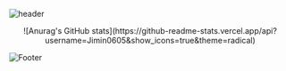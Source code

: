 ![header](https://capsule-render.vercel.app/api?type=waving&color=auto&height=300&section=header&text=Welcome&desc=Jimin%20GitHub%20profile&descAlignY=63&descAlign=65&fontSize=90)

<div align="center">
![Anurag's GitHub stats](https://github-readme-stats.vercel.app/api?username=Jimin0605&show_icons=true&theme=radical)
</div>


![Footer](https://capsule-render.vercel.app/api?type=waving&color=auto&height=200&section=footer)
